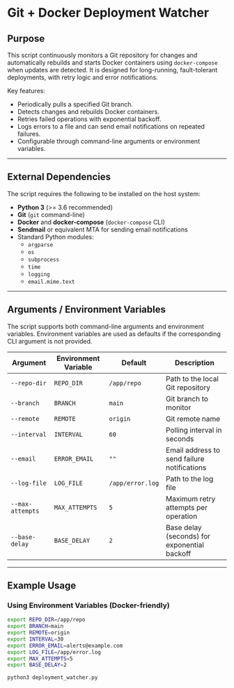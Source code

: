 # Git + Docker Deployment Watcher

## Purpose
This script continuously monitors a Git repository for changes and automatically rebuilds and starts Docker containers using `docker-compose` when updates are detected. It is designed for long-running, fault-tolerant deployments, with retry logic and error notifications.

Key features:
- Periodically pulls a specified Git branch.
- Detects changes and rebuilds Docker containers.
- Retries failed operations with exponential backoff.
- Logs errors to a file and can send email notifications on repeated failures.
- Configurable through command-line arguments or environment variables.

---

## External Dependencies
The script requires the following to be installed on the host system:

- **Python 3** (>= 3.6 recommended)
- **Git** (`git` command-line)
- **Docker** and **docker-compose** (`docker-compose` CLI)
- **Sendmail** or equivalent MTA for sending email notifications
- Standard Python modules:
  - `argparse`
  - `os`
  - `subprocess`
  - `time`
  - `logging`
  - `email.mime.text`

---

## Arguments / Environment Variables
The script supports both command-line arguments and environment variables. Environment variables are used as defaults if the corresponding CLI argument is not provided.

| Argument         | Environment Variable | Default           | Description |
|-----------------|-------------------|-----------------|-------------|
| `--repo-dir`     | `REPO_DIR`        | `/app/repo`      | Path to the local Git repository |
| `--branch`       | `BRANCH`          | `main`           | Git branch to monitor |
| `--remote`       | `REMOTE`          | `origin`         | Git remote name |
| `--interval`     | `INTERVAL`        | `60`             | Polling interval in seconds |
| `--email`        | `ERROR_EMAIL`     | `""`             | Email address to send failure notifications |
| `--log-file`     | `LOG_FILE`        | `/app/error.log` | Path to the log file |
| `--max-attempts` | `MAX_ATTEMPTS`    | `5`              | Maximum retry attempts per operation |
| `--base-delay`   | `BASE_DELAY`      | `2`              | Base delay (seconds) for exponential backoff |

---

## Example Usage

### Using Environment Variables (Docker-friendly)
```bash
export REPO_DIR=/app/repo
export BRANCH=main
export REMOTE=origin
export INTERVAL=30
export ERROR_EMAIL=alerts@example.com
export LOG_FILE=/app/error.log
export MAX_ATTEMPTS=5
export BASE_DELAY=2

python3 deployment_watcher.py
